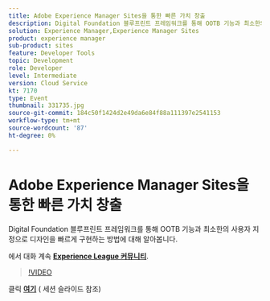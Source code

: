 ```yaml
---
title: Adobe Experience Manager Sites을 통한 빠른 가치 창출
description: Digital Foundation 블루프린트 프레임워크를 통해 OOTB 기능과 최소한의 사용자 지정으로 디자인을 빠르게 구현하는 방법에 대해 알아봅니다. 이 세션은 Adobe Developers Live 컨텐츠 이벤트의 일부로 전달되었습니다.
solution: Experience Manager,Experience Manager Sites
product: experience manager
sub-product: sites
feature: Developer Tools
topic: Development
role: Developer
level: Intermediate
version: Cloud Service
kt: 7170
type: Event
thumbnail: 331735.jpg
source-git-commit: 184c50f1424d2e49da6e84f88a111397e2541153
workflow-type: tm+mt
source-wordcount: '87'
ht-degree: 0%

---
```



# Adobe Experience Manager Sites을 통한 빠른 가치 창출

Digital Foundation 블루프린트 프레임워크를 통해 OOTB 기능과 최소한의 사용자 지정으로 디자인을 빠르게 구현하는 방법에 대해 알아봅니다.

에서 대화 계속 **[Experience League 커뮤니티](http://adobe.ly/36Yd3v6)**.

>[!VIDEO](https://video.tv.adobe.com/v/331735/?quality=12&learn=on&hidetitle=true)

클릭 **[여기](/help/adobe-developers-live/assets/time-to-value-aem-sites.pdf)** ( 세션 슬라이드 참조)
